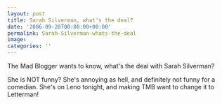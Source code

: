 ```yaml
---
layout: post
title: Sarah Silverman, what's the deal?
date: '2006-09-20T00:00:00+00:00'
permalink: Sarah-Silverman-whats-the-deal
image: 
categories: ''
---
```

The Mad Blogger wants to know, what&#39;s the deal with Sarah Silverman?

She is NOT funny? She&#39;s annoying as hell, and definitely not funny for a comedian. She&#39;s on Leno tonight, and making&nbsp;TMB want to change it to Letterman!
